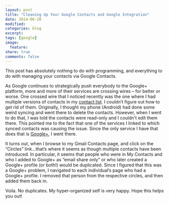 ```yaml
---
layout: post
title: "Cleaning Up Your Google Contacts and Google Integration"
date: 2014-06-20
modified:
categories: blog
excerpt:
tags: [google]
image:
  feature:
share: true
comments: false
---
```

This post has absolutely nothing to do with programming, and everything to do with managing your contacts via Google Contacts.

As Google continues to strategically push everybody to the Google+ platform, more and more of their services are crossing wires – for better or worse. One crossed wire that I noticed recently was the one where I had multiple versions of contacts in my [contact list](http://contacts.google.com/). I couldn’t figure out how to get rid of them. Originally, I thought my phone (Android) had done some weird syncing and went there to delete the contacts. However, when I went to do that, I was told the contacts were read-only and I couldn’t edit them there. This pointed me to the fact that one of the services I linked to which synced contacts was causing the issue. Since the only service I have that does that is [Google+](https://plus.google.com/+JasonCavett), I went there.

It turns out, when I browse to my Gmail Contacts page, and click on the “Circles” link…that’s where it seems as though multiple contacts have been introduced. In particular, it seems that people who were in My Contacts and who I added to Google+ as “email share only” or who later created a Google+ profile (or both!) would be duplicated. Since I figured that this was a Google+ problem, I navigated to each individual’s page who had a Google+ profile. I removed that person from the respective circles, and then added them back in.

Voila. No duplicates. My hyper-organized self is very happy. Hope this helps you out!
